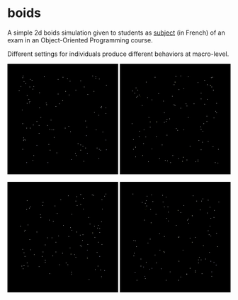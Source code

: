 # boids
A simple 2d boids simulation given to students as [subject](http://webia.lip6.fr/~chenm/Teaching/2016/2I002/TMEsolo/boids.html) (in French) of an exam in an Object-Oriented Programming course.


Different settings for individuals produce different behaviors at macro-level.

![](gif/boids_1ft.gif)
![](gif/boids_2ft.gif)

![](gif/boids_3ft.gif)
![](gif/boids_4ft.gif)
